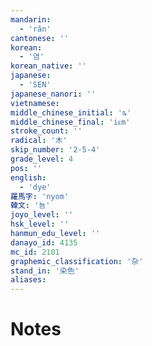 ```yaml
---
mandarin:
  - 'rǎn'
cantonese: ''
korean:
  - '염'
korean_native: ''
japanese:
  - 'SEN'
japanese_nanori: ''
vietnamese:
middle_chinese_initial: 'ȵ'
middle_chinese_final: 'iᴇm'
stroke_count: ''
radical: '木'
skip_number: '2-5-4'
grade_level: 4
pos: ''
english:
  - 'dye'
羅馬字: 'nyom'
韓文: '뇸'
joyo_level: ''
hsk_level: ''
hanmun_edu_level: ''
danayo_id: 4135
mc_id: 2101
graphemic_classification: '杂'
stand_in: '染色'
aliases:
---
```


# Notes
